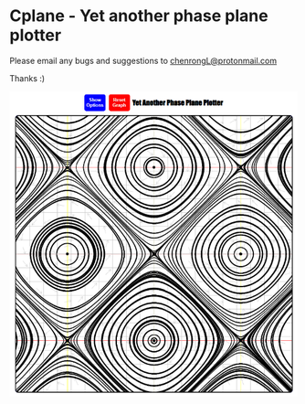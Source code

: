 <h1>Cplane - Yet another phase plane plotter</h1>

Please email any bugs and suggestions to chenrongL@protonmail.com

Thanks :)

![screenshot](Capture.PNG)